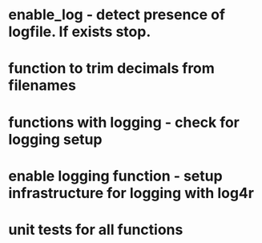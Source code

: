 
# enable_log - detect presence of logfile. If exists stop.
# function to trim decimals from filenames
# functions with logging - check for logging setup
# enable logging function - setup infrastructure for logging with log4r
# unit tests for all functions

